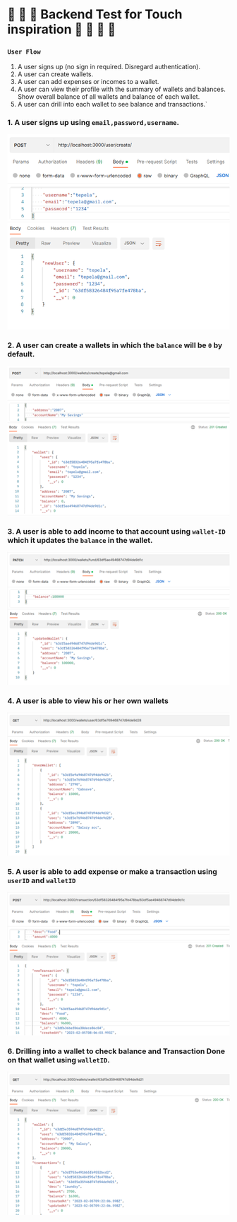 # :star2: :star2: :star2: Backend Test for Touch inspiration :star2: :star2: :star2: :star2:


### `User Flow`
1. A user signs up (no sign in required. Disregard authentication).
2. A user can create wallets.
3. A user can add expenses or incomes to a wallet.
4. A user can view their profile with the summary of wallets and balances. Show overall balance of all wallets and balance of each wallet.
5. A user can drill into each wallet to see balance and transactions.`

### 1. A user signs up using `email,password,username`.



![alt text](images/createUser.png)

### 2. A user can create a wallets in which the `balance` will be `0` by default.

![alt text](images/walletCreation.png)

### 3. A user is able to add income to that account using `wallet-ID` which it updates the `balance` in the wallet.

![alt text](images/Fundwallet.png)

### 4. A user is able to view his or her own wallets 

![alt text](images/fetchWallets.png)

### 5. A user is able to add expense or make a transaction using `userID` and `walletID`

![alt text](images/createTransaction.png)

### 6. Drilling into a wallet to check balance and Transaction Done on that wallet using `walletID`.

![alt text](images/walletTX.png)